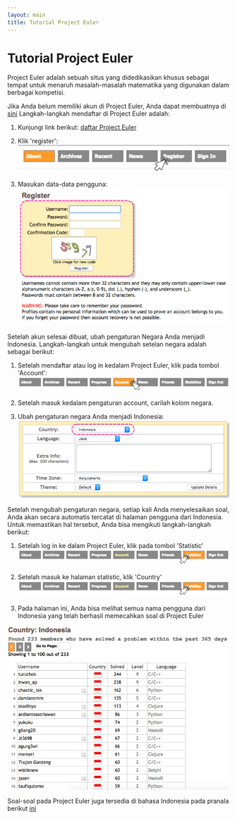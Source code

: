 ```yaml
---
layout: main
title: Tutorial Project Euler
---
```


# Tutorial Project Euler

Project Euler adalah sebuah situs yang didedikasikan khusus sebagai tempat untuk menaruh masalah-masalah matematika yang digunakan dalam berbagai kompetisi.
 
Jika Anda belum memiliki akun di Project Euler, Anda dapat membuatnya di [sini](https://projecteuler.net/register)
Langkah-langkah mendaftar di Project Euler adalah:

1. Kunjungi link berikut: [daftar Project Euler](https://projecteuler.net/register)

2. Klik 'register':
![Alt](/besutkode/img/tutspe/klikreg.png "klik pada tombol register")

3. Masukan data-data pengguna:
![Alt](/besutkode/img/tutspe/regis.png "masukan data pengguna")
 
Setelah akun selesai dibuat, ubah pengaturan Negara Anda menjadi Indonesia.
Langkah-langkah untuk mengubah setelan negara adalah sebagai berikut:
  
1. Setelah mendaftar atau log in kedalam Project Euler, klik pada tombol 'Account':
![Alt](/besutkode/img/tutspe/klikacc.png "klik pada tombol account")

2. Setelah masuk kedalam pengaturan account, carilah kolom negara.

3. Ubah pengaturan negara Anda menjadi Indonesia:
![Alt](/besutkode/img/tutspe/changeindo.png "ubah pengaturan negara")
 
Setelah mengubah pengaturan negara, setiap kali Anda menyelesaikan soal, Anda akan secara automatis tercatat di halaman pengguna dari Indonesia.
Untuk memastikan hal tersebut, Anda bisa mengikuti langkah-langkah berikut:
  
1. Setelah log in ke dalam Project Euler, klik pada tombol 'Statistic'
![Alt](/besutkode/img/tutspe/klikstat.png "klik tombol statistic")
    
2. Setelah masuk ke halaman statistic, klik 'Country'
![Alt](/besutkode/img/tutspe/klikstat.png "klik tombol country")
    
3. Pada halaman ini, Anda bisa melihat semua nama pengguna dari Indonesia yang telah berhasil memecahkan soal di Project Euler
    
![Alt](/besutkode/img/tutspe/indolist.png "daftar pengguna dari Indonesia")
 
Soal-soal pada Project Euler juga tersedia di bahasa Indonesia pada pranala berikut [ini](http://wikimedia-id.github.io/projecteuler/)
